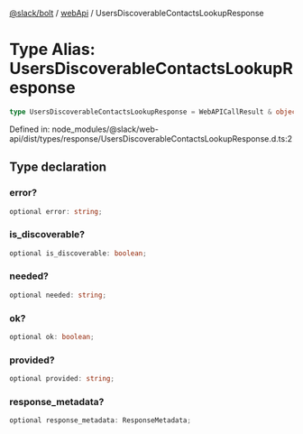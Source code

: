 [@slack/bolt](../../../../index.md) / [webApi](../index.md) / UsersDiscoverableContactsLookupResponse

# Type Alias: UsersDiscoverableContactsLookupResponse

```ts
type UsersDiscoverableContactsLookupResponse = WebAPICallResult & object;
```

Defined in: node\_modules/@slack/web-api/dist/types/response/UsersDiscoverableContactsLookupResponse.d.ts:2

## Type declaration

### error?

```ts
optional error: string;
```

### is\_discoverable?

```ts
optional is_discoverable: boolean;
```

### needed?

```ts
optional needed: string;
```

### ok?

```ts
optional ok: boolean;
```

### provided?

```ts
optional provided: string;
```

### response\_metadata?

```ts
optional response_metadata: ResponseMetadata;
```
